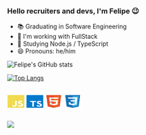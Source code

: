 ### Hello recruiters and devs, I'm Felipe 😉

- 📚 Graduating in Software Engineering
- 🔭 I'm working with FullStack 
- 🌱 Studying Node.js / TypeScript
- 😄 Pronouns: he/him

![Felipe's GitHub stats](https://github-readme-stats.vercel.app/api?username=codefelipesa&show_icons=true&theme=highcontrast)

[![Top Langs](https://github-readme-stats.vercel.app/api/top-langs/?username=codefelipesa&layout=compact&theme=highcontrast)](https://github.com/codefelipesa/github-readme-stats)

<div style="display: inline_block"><br>
  <img align="center" alt="Rafa-Js" height="30" width="40" src="https://raw.githubusercontent.com/devicons/devicon/master/icons/javascript/javascript-plain.svg">
  <img align="center" alt="Rafa-Ts" height="30" width="40" src="https://raw.githubusercontent.com/devicons/devicon/master/icons/typescript/typescript-plain.svg">
  <img align="center" alt="Rafa-HTML" height="30" width="40" src="https://raw.githubusercontent.com/devicons/devicon/master/icons/html5/html5-original.svg">
  <img align="center" alt="Rafa-CSS" height="30" width="40" src="https://raw.githubusercontent.com/devicons/devicon/master/icons/css3/css3-original.svg">
 </div>

##
 <div>  
  <a href="https://www.linkedin.com/in/felipe-santana-87693b233" target="_blank"><img src="https://img.shields.io/badge/-LinkedIn-%230077B5?style=for-the-badge&logo=linkedin&logoColor=white" target="_blank"></a> 
   
 </div>

